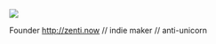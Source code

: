 <img src="https://pbs.twimg.com/profile_banners/14987953/1737005466/1500x500](https://pbs.twimg.com/profile_banners/14987953/1738711442/1500x500">

Founder http://zenti.now // indie maker // anti-unicorn

